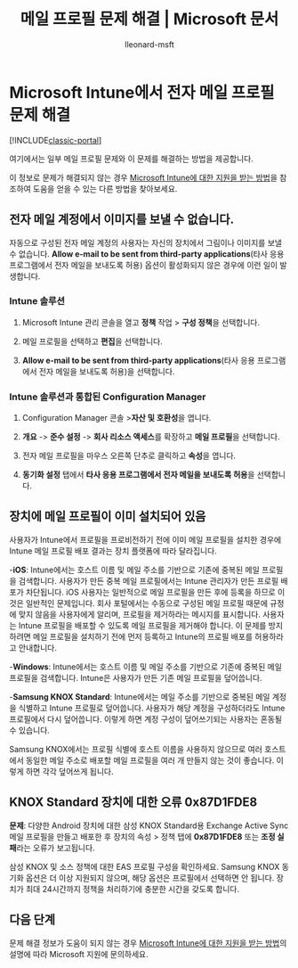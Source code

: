﻿---
title: "메일 프로필 문제 해결 | Microsoft 문서"
description: "전자 메일 프로필 문제와 이 문제를 해결하는 방법입니다."
keywords: 
author: lleonard-msft
ms.author: alleonar
manager: angrobe
ms.date: 12/27/2016
ms.topic: article
ms.prod: 
ms.service: microsoft-intune
ms.technology: 
ms.assetid: f5c944ea-32a6-48af-bb57-16d5f1f3c588
ms.reviewer: tscott
ms.suite: ems
ms.custom: intune-classic
ms.translationtype: Human Translation
ms.sourcegitcommit: 9ff1adae93fe6873f5551cf58b1a2e89638dee85
ms.openlocfilehash: 0387fa91628c5f786d9289df309b82bd17cf6447
ms.contentlocale: ko-kr
ms.lasthandoff: 05/23/2017


---

# <a name="troubleshoot-email-profiles-in-microsoft-intune"></a>Microsoft Intune에서 전자 메일 프로필 문제 해결

[!INCLUDE[classic-portal](../includes/classic-portal.md)]

여기에서는 일부 메일 프로필 문제와 이 문제를 해결하는 방법을 제공합니다.

이 정보로 문제가 해결되지 않는 경우 [Microsoft Intune에 대한 지원을 받는 방법](how-to-get-support-for-microsoft-intune.md)을 참조하여 도움을 얻을 수 있는 다른 방법을 찾아보세요.


## <a name="unable-to-send-images-from--email-account"></a>전자 메일 계정에서 이미지를 보낼 수 없습니다.
자동으로 구성된 전자 메일 계정의 사용자는 자신의 장치에서 그림이나 이미지를 보낼 수 없습니다.
**Allow e-mail to be sent from third-party applications**(타사 응용 프로그램에서 전자 메일을 보내도록 허용) 옵션이 활성화되지 않은 경우에 이런 일이 발생합니다.

### <a name="intune-solution"></a>Intune 솔루션

1.  Microsoft Intune 관리 콘솔을 열고 **정책** 작업 &gt; **구성 정책**을 선택합니다.

2.  메일 프로필을 선택하고 **편집**을 선택합니다.

3.  **Allow e-mail to be sent from third-party applications**(타사 응용 프로그램에서 전자 메일을 보내도록 허용)을 선택합니다.

### <a name="configuration-manager-integrated-with-intune-solution"></a>Intune 솔루션과 통합된 Configuration Manager

1.  Configuration Manager 콘솔 &gt;**자산 및 호환성**을 엽니다.

2.  **개요**  -&gt; **준수 설정**  -&gt; **회사 리소스 액세스**를 확장하고 **메일 프로필**을 선택합니다.

3.  전자 메일 프로필을 마우스 오른쪽 단추로 클릭하고 **속성**을 엽니다.

4.  **동기화 설정** 탭에서 **타사 응용 프로그램에서 전자 메일을 보내도록 허용**을 선택합니다.


## <a name="device-already-has-an-email-profile-installed"></a>장치에 메일 프로필이 이미 설치되어 있음

사용자가 Intune에서 프로필을 프로비전하기 전에 이미 메일 프로필을 설치한 경우에 Intune 메일 프로필 배포 결과는 장치 플랫폼에 따라 달라집니다.

-**iOS**: Intune에서는 호스트 이름 및 메일 주소를 기반으로 기존에 중복된 메일 프로필을 검색합니다. 사용자가 만든 중복 메일 프로필에서는 Intune 관리자가 만든 프로필 배포가 차단됩니다. iOS 사용자는 일반적으로 메일 프로필을 만든 후에 등록을 하므로 이것은 일반적인 문제입니다. 회사 포털에서는 수동으로 구성된 메일 프로필 때문에 규정에 맞지 않음을 사용자에게 알리며, 프로필을 제거하라는 메시지를 표시합니다. 사용자는 Intune 프로필을 배포할 수 있도록 메일 프로필을 제거해야 합니다. 이 문제를 방지하려면 메일 프로필을 설치하기 전에 먼저 등록하고 Intune의 프로필 배포를 허용하라고 안내합니다.

-**Windows**: Intune에서는 호스트 이름 및 메일 주소를 기반으로 기존에 중복된 메일 프로필을 검색합니다. Intune은 사용자가 만든 기존 메일 프로필을 덮어씁니다.

-**Samsung KNOX Standard**: Intune에서는 메일 주소를 기반으로 중복된 메일 계정을 식별하고 Intune 프로필로 덮어씁니다. 사용자가 해당 계정을 구성하더라도 Intune 프로필에서 다시 덮어씁니다. 이렇게 하면 계정 구성이 덮어쓰기되는 사용자는 혼동될 수 있습니다.

Samsung KNOX에서는 프로필 식별에 호스트 이름을 사용하지 않으므로 여러 호스트에서 동일한 메일 주소로 배포할 메일 프로필을 여러 개 만들지 않는 것이 좋습니다. 이렇게 하면 각각 덮어쓰게 됩니다.

## <a name="error--0x87d1fde8-for-knox-standard-device"></a>KNOX Standard 장치에 대한 오류 0x87D1FDE8
**문제**: 다양한 Android 장치에 대한 삼성 KNOX Standard용 Exchange Active Sync 메일 프로필을 만들고 배포한 후 장치의 속성 &gt; 정책 탭에 **0x87D1FDE8** 또는 **조정 실패**라는 오류가 보고됩니다.

삼성 KNOX 및 소스 정책에 대한 EAS 프로필 구성을 확인하세요. Samsung KNOX 동기화 옵션은 더 이상 지원되지 않으며, 해당 옵션은 프로필에서 선택하면 안 됩니다. 장치가 최대 24시간까지 정책을 처리하기에 충분한 시간을 갖도록 합니다.

## <a name="next-steps"></a>다음 단계
문제 해결 정보가 도움이 되지 않는 경우 [Microsoft Intune에 대한 지원을 받는 방법](how-to-get-support-for-microsoft-intune.md)의 설명에 따라 Microsoft 지원에 문의하세요.

